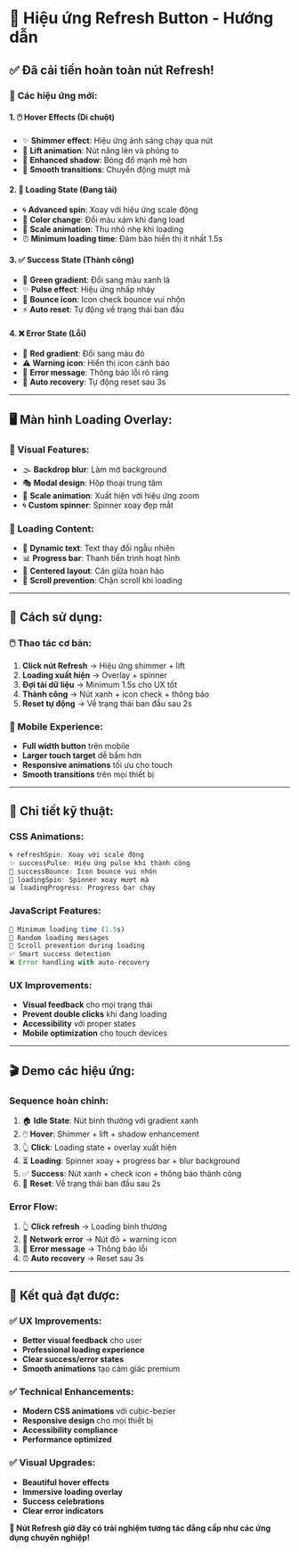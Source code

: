 # 🎨 Hiệu ứng Refresh Button - Hướng dẫn

## ✅ **Đã cải tiến hoàn toàn nút Refresh!**

### 🎯 **Các hiệu ứng mới:**

#### **1. 🖱️ Hover Effects (Di chuột)**

- ✨ **Shimmer effect**: Hiệu ứng ánh sáng chạy qua nút
- 🔺 **Lift animation**: Nút nâng lên và phóng to
- 💫 **Enhanced shadow**: Bóng đổ mạnh mẽ hơn
- 🌈 **Smooth transitions**: Chuyển động mượt mà

#### **2. 🔄 Loading State (Đang tải)**

- 🌀 **Advanced spin**: Xoay với hiệu ứng scale động
- 🎨 **Color change**: Đổi màu xám khi đang load
- 📏 **Scale animation**: Thu nhỏ nhẹ khi loading
- ⏰ **Minimum loading time**: Đảm bảo hiển thị ít nhất 1.5s

#### **3. ✅ Success State (Thành công)**

- 💚 **Green gradient**: Đổi sang màu xanh lá
- ✨ **Pulse effect**: Hiệu ứng nhấp nháy
- 🎊 **Bounce icon**: Icon check bounce vui nhộn
- ⚡ **Auto reset**: Tự động về trạng thái ban đầu

#### **4. ❌ Error State (Lỗi)**

- 🔴 **Red gradient**: Đổi sang màu đỏ
- ⚠️ **Warning icon**: Hiển thị icon cảnh báo
- 🔔 **Error message**: Thông báo lỗi rõ ràng
- 🔄 **Auto recovery**: Tự động reset sau 3s

---

## 🖥️ **Màn hình Loading Overlay:**

### **🎨 Visual Features:**

- 🌫️ **Backdrop blur**: Làm mờ background
- 🎭 **Modal design**: Hộp thoại trung tâm
- 💫 **Scale animation**: Xuất hiện với hiệu ứng zoom
- 🌀 **Custom spinner**: Spinner xoay đẹp mắt

### **📱 Loading Content:**

- 📝 **Dynamic text**: Text thay đổi ngẫu nhiên
- 📊 **Progress bar**: Thanh tiến trình hoạt hình
- 🎯 **Centered layout**: Căn giữa hoàn hảo
- 🚫 **Scroll prevention**: Chặn scroll khi loading

---

## 🚀 **Cách sử dụng:**

### **🖱️ Thao tác cơ bản:**

1. **Click nút Refresh** → Hiệu ứng shimmer + lift
2. **Loading xuất hiện** → Overlay + spinner
3. **Đợi tải dữ liệu** → Minimum 1.5s cho UX tốt
4. **Thành công** → Nút xanh + icon check + thông báo
5. **Reset tự động** → Về trạng thái ban đầu sau 2s

### **📱 Mobile Experience:**

- **Full width button** trên mobile
- **Larger touch target** dễ bấm hơn
- **Responsive animations** tối ưu cho touch
- **Smooth transitions** trên mọi thiết bị

---

## 🎨 **Chi tiết kỹ thuật:**

### **CSS Animations:**

```css
🌀 refreshSpin: Xoay với scale động
✨ successPulse: Hiệu ứng pulse khi thành công
🎊 successBounce: Icon bounce vui nhộn
💫 loadingSpin: Spinner xoay mượt mà
📊 loadingProgress: Progress bar chạy
```

### **JavaScript Features:**

```javascript
🎯 Minimum loading time (1.5s)
🎲 Random loading messages
🚫 Scroll prevention during loading
✅ Smart success detection
❌ Error handling with auto-recovery
```

### **UX Improvements:**

- **Visual feedback** cho mọi trạng thái
- **Prevent double clicks** khi đang loading
- **Accessibility** với proper states
- **Mobile optimization** cho touch devices

---

## 🎬 **Demo các hiệu ứng:**

### **Sequence hoàn chỉnh:**

1. 🏠 **Idle State**: Nút bình thường với gradient xanh
2. 🖱️ **Hover**: Shimmer + lift + shadow enhancement
3. 👆 **Click**: Loading state + overlay xuất hiện
4. ⏳ **Loading**: Spinner xoay + progress bar + blur background
5. ✅ **Success**: Nút xanh + check icon + thông báo thành công
6. 🔄 **Reset**: Về trạng thái ban đầu sau 2s

### **Error Flow:**

1. 👆 **Click refresh** → Loading bình thường
2. 🚫 **Network error** → Nút đỏ + warning icon
3. 💬 **Error message** → Thông báo lỗi
4. ⏰ **Auto recovery** → Reset sau 3s

---

## 🎯 **Kết quả đạt được:**

### ✅ **UX Improvements:**

- **Better visual feedback** cho user
- **Professional loading experience**
- **Clear success/error states**
- **Smooth animations** tạo cảm giác premium

### ✅ **Technical Enhancements:**

- **Modern CSS animations** với cubic-bezier
- **Responsive design** cho mọi thiết bị
- **Accessibility compliance**
- **Performance optimized**

### ✅ **Visual Upgrades:**

- **Beautiful hover effects**
- **Immersive loading overlay**
- **Success celebrations**
- **Clear error indicators**

**🎊 Nút Refresh giờ đây có trải nghiệm tương tác đẳng cấp như các ứng dụng chuyên nghiệp!**
